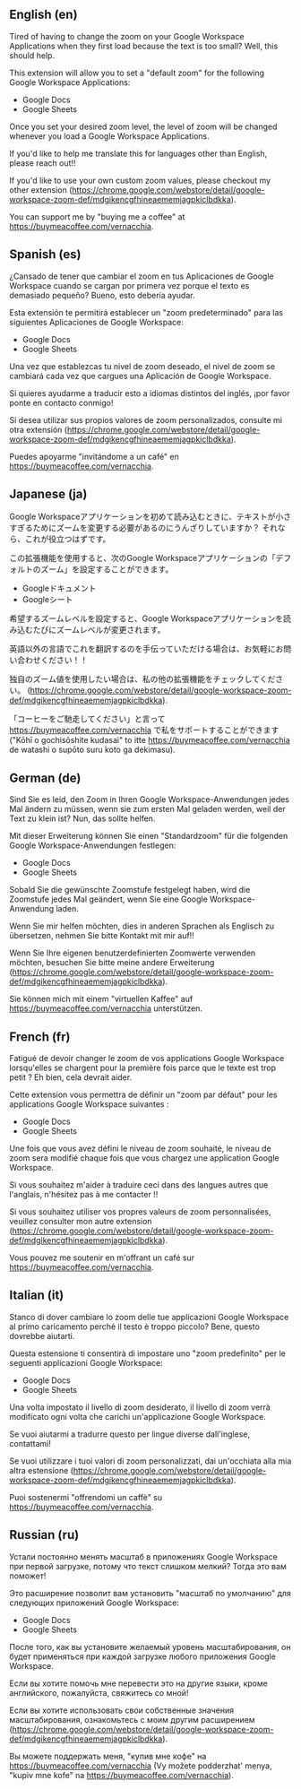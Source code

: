 ## English (en)

Tired of having to change the zoom on your Google Workspace Applications when they first load because the text is too small? Well, this should help.

This extension will allow you to set a "default zoom" for the following Google Workspace Applications:

- Google Docs
- Google Sheets

Once you set your desired zoom level, the level of zoom will be changed whenever you load a Google Workspace Applications.

If you'd like to help me translate this for languages other than English, please reach out!!

If you'd like to use your own custom zoom values, please checkout my other extension (https://chrome.google.com/webstore/detail/google-workspace-zoom-def/mdgikencgfhineaememjagpkiclbdkka).

You can support me by "buying me a coffee" at https://buymeacoffee.com/vernacchia.

## Spanish (es)

¿Cansado de tener que cambiar el zoom en tus Aplicaciones de Google Workspace cuando se cargan por primera vez porque el texto es demasiado pequeño? Bueno, esto debería ayudar.

Esta extensión te permitirá establecer un "zoom predeterminado" para las siguientes Aplicaciones de Google Workspace:

- Google Docs
- Google Sheets

Una vez que establezcas tu nivel de zoom deseado, el nivel de zoom se cambiará cada vez que cargues una Aplicación de Google Workspace.

Si quieres ayudarme a traducir esto a idiomas distintos del inglés, ¡por favor ponte en contacto conmigo!

Si desea utilizar sus propios valores de zoom personalizados, consulte mi otra extensión (https://chrome.google.com/webstore/detail/google-workspace-zoom-def/mdgikencgfhineaememjagpkiclbdkka).

Puedes apoyarme "invitándome a un café" en https://buymeacoffee.com/vernacchia.

## Japanese (ja)

Google Workspaceアプリケーションを初めて読み込むときに、テキストが小さすぎるためにズームを変更する必要があるのにうんざりしていますか？ それなら、これが役立つはずです。

この拡張機能を使用すると、次のGoogle Workspaceアプリケーションの「デフォルトのズーム」を設定することができます。

- Googleドキュメント
- Googleシート

希望するズームレベルを設定すると、Google Workspaceアプリケーションを読み込むたびにズームレベルが変更されます。

英語以外の言語でこれを翻訳するのを手伝っていただける場合は、お気軽にお問い合わせください！！

独自のズーム値を使用したい場合は、私の他の拡張機能をチェックしてください。 (https://chrome.google.com/webstore/detail/google-workspace-zoom-def/mdgikencgfhineaememjagpkiclbdkka).

「コーヒーをご馳走してください」と言って https://buymeacoffee.com/vernacchia で私をサポートすることができます ("Kōhī o gochisōshite kudasai" to itte https://buymeacoffee.com/vernacchia de watashi o supōto suru koto ga dekimasu).

## German (de)

Sind Sie es leid, den Zoom in Ihren Google Workspace-Anwendungen jedes Mal ändern zu müssen, wenn sie zum ersten Mal geladen werden, weil der Text zu klein ist? Nun, das sollte helfen.

Mit dieser Erweiterung können Sie einen "Standardzoom" für die folgenden Google Workspace-Anwendungen festlegen:

- Google Docs
- Google Sheets

Sobald Sie die gewünschte Zoomstufe festgelegt haben, wird die Zoomstufe jedes Mal geändert, wenn Sie eine Google Workspace-Anwendung laden.

Wenn Sie mir helfen möchten, dies in anderen Sprachen als Englisch zu übersetzen, nehmen Sie bitte Kontakt mit mir auf!!

Wenn Sie Ihre eigenen benutzerdefinierten Zoomwerte verwenden möchten, besuchen Sie bitte meine andere Erweiterung (https://chrome.google.com/webstore/detail/google-workspace-zoom-def/mdgikencgfhineaememjagpkiclbdkka).

Sie können mich mit einem "virtuellen Kaffee" auf https://buymeacoffee.com/vernacchia unterstützen.

## French (fr)

Fatigué de devoir changer le zoom de vos applications Google Workspace lorsqu'elles se chargent pour la première fois parce que le texte est trop petit ? Eh bien,
cela devrait aider.

Cette extension vous permettra de définir un "zoom par défaut" pour les applications Google Workspace suivantes :

- Google Docs
- Google Sheets

Une fois que vous avez défini le niveau de zoom souhaité, le niveau de zoom sera modifié chaque fois que vous chargez une application Google Workspace.

Si vous souhaitez m'aider à traduire ceci dans des langues autres que l'anglais, n'hésitez pas à me contacter !!

Si vous souhaitez utiliser vos propres valeurs de zoom personnalisées, veuillez consulter mon autre extension (https://chrome.google.com/webstore/detail/google-workspace-zoom-def/mdgikencgfhineaememjagpkiclbdkka).

Vous pouvez me soutenir en m'offrant un café sur https://buymeacoffee.com/vernacchia.

## Italian (it)

Stanco di dover cambiare lo zoom delle tue applicazioni Google Workspace al primo caricamento perché il testo è troppo piccolo? Bene, questo dovrebbe aiutarti.

Questa estensione ti consentirà di impostare uno "zoom predefinito" per le seguenti applicazioni Google Workspace:

- Google Docs
- Google Sheets

Una volta impostato il livello di zoom desiderato, il livello di zoom verrà modificato ogni volta che carichi un'applicazione Google Workspace.

Se vuoi aiutarmi a tradurre questo per lingue diverse dall'inglese, contattami!

Se vuoi utilizzare i tuoi valori di zoom personalizzati, dai un'occhiata alla mia altra estensione (https://chrome.google.com/webstore/detail/google-workspace-zoom-def/mdgikencgfhineaememjagpkiclbdkka).

Puoi sostenermi "offrendomi un caffè" su https://buymeacoffee.com/vernacchia.

## Russian (ru)

Устали постоянно менять масштаб в приложениях Google Workspace при первой загрузке, потому что текст слишком мелкий? Тогда это вам поможет!

Это расширение позволит вам установить "масштаб по умолчанию" для следующих приложений Google Workspace:

- Google Docs
- Google Sheets

После того, как вы установите желаемый уровень масштабирования, он будет применяться при каждой загрузке любого приложения Google Workspace.

Если вы хотите помочь мне перевести это на другие языки, кроме английского, пожалуйста, свяжитесь со мной!

Если вы хотите использовать свои собственные значения масштабирования, ознакомьтесь с моим другим расширением (https://chrome.google.com/webstore/detail/google-workspace-zoom-def/mdgikencgfhineaememjagpkiclbdkka).

Вы можете поддержать меня, "купив мне кофе" на https://buymeacoffee.com/vernacchia (Vy možete podderzhat' menya, "kupiv mne kofe" na https://buymeacoffee.com/vernacchia).

